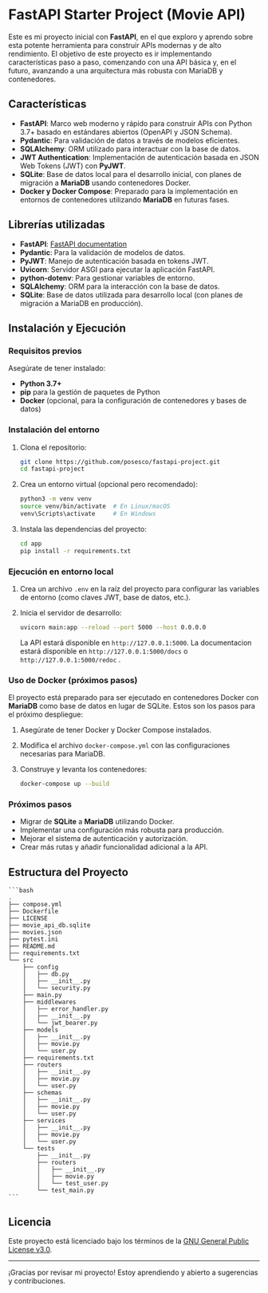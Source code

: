# FastAPI Starter Project (Movie API)

Este es mi proyecto inicial con **FastAPI**, en el que exploro y aprendo sobre esta potente herramienta para construir APIs modernas y de alto rendimiento. El objetivo de este proyecto es ir implementando características paso a paso, comenzando con una API básica y, en el futuro, avanzando a una arquitectura más robusta con MariaDB y contenedores.

## Características

- **FastAPI**: Marco web moderno y rápido para construir APIs con Python 3.7+ basado en estándares abiertos (OpenAPI y JSON Schema).
- **Pydantic**: Para validación de datos a través de modelos eficientes.
- **SQLAlchemy**: ORM utilizado para interactuar con la base de datos.
- **JWT Authentication**: Implementación de autenticación basada en JSON Web Tokens (JWT) con **PyJWT**.
- **SQLite**: Base de datos local para el desarrollo inicial, con planes de migración a **MariaDB** usando contenedores Docker.
- **Docker y Docker Compose**: Preparado para la implementación en entornos de contenedores utilizando **MariaDB** en futuras fases.

## Librerías utilizadas

- **FastAPI**: [FastAPI documentation](https://fastapi.tiangolo.com/)
- **Pydantic**: Para la validación de modelos de datos.
- **PyJWT**: Manejo de autenticación basada en tokens JWT.
- **Uvicorn**: Servidor ASGI para ejecutar la aplicación FastAPI.
- **python-dotenv**: Para gestionar variables de entorno.
- **SQLAlchemy**: ORM para la interacción con la base de datos.
- **SQLite**: Base de datos utilizada para desarrollo local (con planes de migración a MariaDB en producción).

## Instalación y Ejecución

### Requisitos previos

Asegúrate de tener instalado:

- **Python 3.7+**
- **pip** para la gestión de paquetes de Python
- **Docker** (opcional, para la configuración de contenedores y bases de datos)

### Instalación del entorno

1. Clona el repositorio:

    ```bash
    git clone https://github.com/posesco/fastapi-project.git
    cd fastapi-project
    ```

2. Crea un entorno virtual (opcional pero recomendado):

    ```bash
    python3 -m venv venv  
    source venv/bin/activate  # En Linux/macOS
    venv\Scripts\activate     # En Windows
    ```

3. Instala las dependencias del proyecto:

    ```bash
    cd app
    pip install -r requirements.txt
    ```

### Ejecución en entorno local

1. Crea un archivo `.env` en la raíz del proyecto para configurar las variables de entorno (como claves JWT, base de datos, etc.).

2. Inicia el servidor de desarrollo:

    ```bash
    uvicorn main:app --reload --port 5000 --host 0.0.0.0
    ```

   La API estará disponible en `http://127.0.0.1:5000`.
   La documentacion estará disponible en `http://127.0.0.1:5000/docs` o `http://127.0.0.1:5000/redoc` .

### Uso de Docker (próximos pasos)

El proyecto está preparado para ser ejecutado en contenedores Docker con **MariaDB** como base de datos en lugar de SQLite. Estos son los pasos para el próximo despliegue:

1. Asegúrate de tener Docker y Docker Compose instalados.

2. Modifica el archivo `docker-compose.yml` con las configuraciones necesarias para MariaDB.

3. Construye y levanta los contenedores:

    ```bash
    docker-compose up --build
    ```

### Próximos pasos

- Migrar de **SQLite** a **MariaDB** utilizando Docker.
- Implementar una configuración más robusta para producción.
- Mejorar el sistema de autenticación y autorización.
- Crear más rutas y añadir funcionalidad adicional a la API.

## Estructura del Proyecto

    ```bash
    .
    ├── compose.yml
    ├── Dockerfile
    ├── LICENSE
    ├── movie_api_db.sqlite
    ├── movies.json
    ├── pytest.ini
    ├── README.md
    ├── requirements.txt
    └── src
        ├── config
        │   ├── db.py
        │   ├── __init__.py
        │   └── security.py
        ├── main.py
        ├── middlewares
        │   ├── error_handler.py
        │   ├── __init__.py
        │   └── jwt_bearer.py
        ├── models
        │   ├── __init__.py
        │   ├── movie.py
        │   └── user.py
        ├── requirements.txt
        ├── routers
        │   ├── __init__.py
        │   ├── movie.py
        │   └── user.py
        ├── schemas
        │   ├── __init__.py
        │   ├── movie.py
        │   └── user.py
        ├── services
        │   ├── __init__.py
        │   ├── movie.py
        │   └── user.py
        └── tests
            ├── __init__.py
            ├── routers
            │   ├── __init__.py
            │   ├── movie.py
            │   └── test_user.py
            └── test_main.py
    ```

## Licencia

Este proyecto está licenciado bajo los términos de la [GNU General Public License v3.0](./LICENSE).

---

¡Gracias por revisar mi proyecto! Estoy aprendiendo y abierto a sugerencias y contribuciones.